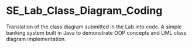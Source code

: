 # SE_Lab_Class_Diagram_Coding
Translation of the class diagram submitted in the Lab into code. A simple banking system built in Java to demonstrate OOP concepts and UML class diagram implementation.
